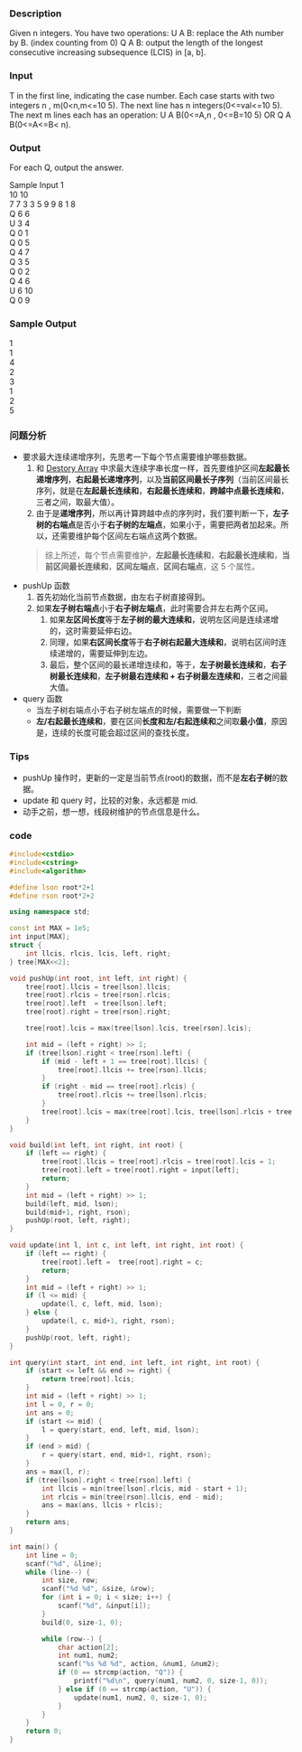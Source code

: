 ### Description
Given n integers. 
You have two operations: 
U A B: replace the Ath number by B. (index counting from 0) 
Q A B: output the length of the longest consecutive increasing subsequence (LCIS) in [a, b]. 

### Input
T in the first line, indicating the case number. 
Each case starts with two integers n , m(0<n,m<=10 5). 
The next line has n integers(0<=val<=10 5). 
The next m lines each has an operation: 
U A B(0<=A,n , 0<=B=10 5) 
OR 
Q A B(0<=A<=B< n). 

### Output
For each Q, output the answer.

Sample Input
1  
10 10  
7 7 3 3 5 9 9 8 1 8   
Q 6 6  
U 3 4  
Q 0 1  
Q 0 5  
Q 4 7  
Q 3 5  
Q 0 2  
Q 4 6  
U 6 10  
Q 0 9  

### Sample Output
1  
1  
4  
2  
3  
1  
2  
5  

### 问题分析
* 要求最大连续递增序列，先思考一下每个节点需要维护哪些数据。
    1. 和 [Destory Array](./Destory_Array.md) 中求最大连续字串长度一样，首先要维护区间**左起最长递增序列**，**右起最长递增序列**，以及**当前区间最长子序列**（当前区间最长序列，就是在**左起最长连续和**，**右起最长连续和**，**跨越中点最长连续和**，三者之间，取最大值）。
    1. 由于是**递增序列**，所以再计算跨越中点的序列时，我们要判断一下，**左子树的右端点**是否小于**右子树的左端点**，如果小于，需要把两者加起来。所以，还需要维护每个区间左右端点这两个数据。  
    > 综上所述，每个节点需要维护，**左起最长连续和**，**右起最长连续和**，**当前区间最长连续和**，**区间左端点**，**区间右端点**，这 5 个属性。
* pushUp 函数
    1. 首先初始化当前节点数据，由左右子树直接得到。
    1. 如果**左子树右端点**小于**右子树左端点**，此时需要合并左右两个区间。
        1. 如果**左区间长度**等于**左子树的最大连续和**，说明左区间是连续递增的，这时需要延伸右边。
        1. 同理，如果**右区间长度**等于**右子树右起最大连续和**，说明右区间时连续递增的，需要延伸到左边。
        1. 最后，整个区间的最长递增连续和，等于，**左子树最长连续和**，**右子树最长连续和**，**左子树最右连续和 + 右子树最左连续和**，三者之间最大值。
* query 函数
    * 当左子树右端点小于右子树左端点的时候，需要做一下判断
    * **左/右起最长连续和**，要在区间**长度和左/右起连续和**之间取**最小值**，原因是，连续的长度可能会超过区间的查找长度。

### Tips
* pushUp 操作时，更新的一定是当前节点(root)的数据，而不是**左右子树**的数据。
* update 和 query 时，比较的对象，永远都是 mid.
* 动手之前，想一想，线段树维护的节点信息是什么。

### code
```cpp
#include<cstdio>
#include<cstring>
#include<algorithm>

#define lson root*2+1
#define rson root*2+2

using namespace std;

const int MAX = 1e5;
int input[MAX];
struct {
    int llcis, rlcis, lcis, left, right;
} tree[MAX<<2];

void pushUp(int root, int left, int right) {
    tree[root].llcis = tree[lson].llcis;
    tree[root].rlcis = tree[rson].rlcis;
    tree[root].left  = tree[lson].left;
    tree[root].right = tree[rson].right;

    tree[root].lcis = max(tree[lson].lcis, tree[rson].lcis);

    int mid = (left + right) >> 1;
    if (tree[lson].right < tree[rson].left) {
        if (mid - left + 1 == tree[root].llcis) {
            tree[root].llcis += tree[rson].llcis;
        }
        if (right - mid == tree[root].rlcis) {
            tree[root].rlcis += tree[lson].rlcis;
        }
        tree[root].lcis = max(tree[root].lcis, tree[lson].rlcis + tree[rson].llcis);
    }
}

void build(int left, int right, int root) {
    if (left == right) {
        tree[root].llcis = tree[root].rlcis = tree[root].lcis = 1;
        tree[root].left = tree[root].right = input[left];
        return;
    }
    int mid = (left + right) >> 1;
    build(left, mid, lson);
    build(mid+1, right, rson);
    pushUp(root, left, right);
}

void update(int l, int c, int left, int right, int root) {
    if (left == right) {
        tree[root].left =  tree[root].right = c;
        return;
    }
    int mid = (left + right) >> 1;
    if (l <= mid) {
        update(l, c, left, mid, lson);
    } else {
        update(l, c, mid+1, right, rson);
    }
    pushUp(root, left, right);
}

int query(int start, int end, int left, int right, int root) {
    if (start <= left && end >= right) {
        return tree[root].lcis;
    }
    int mid = (left + right) >> 1;
    int l = 0, r = 0;
    int ans = 0;
    if (start <= mid) {
        l = query(start, end, left, mid, lson);
    }
    if (end > mid) {
        r = query(start, end, mid+1, right, rson);
    }
    ans = max(l, r);
    if (tree[lson].right < tree[rson].left) {
        int llcis = min(tree[lson].rlcis, mid - start + 1);
        int rlcis = min(tree[rson].llcis, end - mid);
        ans = max(ans, llcis + rlcis);
    }
    return ans;
}

int main() {
    int line = 0;
    scanf("%d", &line);
    while (line--) {
        int size, row;
        scanf("%d %d", &size, &row);
        for (int i = 0; i < size; i++) {
            scanf("%d", &input[i]);
        }
        build(0, size-1, 0);

        while (row--) {
            char action[2];
            int num1, num2;
            scanf("%s %d %d", action, &num1, &num2);
            if (0 == strcmp(action, "Q")) {
                printf("%d\n", query(num1, num2, 0, size-1, 0));
            } else if (0 == strcmp(action, "U")) {
                update(num1, num2, 0, size-1, 0);
            }
        }
    }
    return 0;
}
```